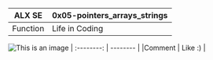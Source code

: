 
|   ALX SE   |   0x05-pointers_arrays_strings  |
| :--------: | -------- |
|Function      | Life in Coding      |
  ![This is an image](https://myoctocat.com/assets/images/base-octocat.svg)
| :--------: | -------- |
|Comment      | Like :)     |

